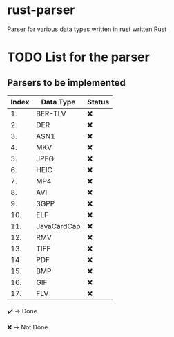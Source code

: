 # rust-parser
Parser for various data types written in rust written Rust


# TODO List for the parser

## Parsers to be implemented

| Index | Data Type   | Status |
| ----- | ----------- | ------ |
| 1.    | BER-TLV     | :x:    |
| 2.    | DER         | :x:    |
| 3.    | ASN1        | :x:    |
| 4.    | MKV         | :x:    |
| 5.    | JPEG        | :x:    |
| 6.    | HEIC        | :x:    |
| 7.    | MP4         | :x:    |
| 8.    | AVI         | :x:    |
| 9.    | 3GPP        | :x:    |
| 10.   | ELF         | :x:    |
| 11.   | JavaCardCap | :x:    |
| 12.   | RMV         | :x:    |
| 13.   | TIFF        | :x:    |
| 14.   | PDF         | :x:    |
| 15.   | BMP         | :x:    |
| 16.   | GIF         | :x:    |
| 17.   | FLV         | :x:    |

:heavy_check_mark: -> Done

:x:  -> Not Done
